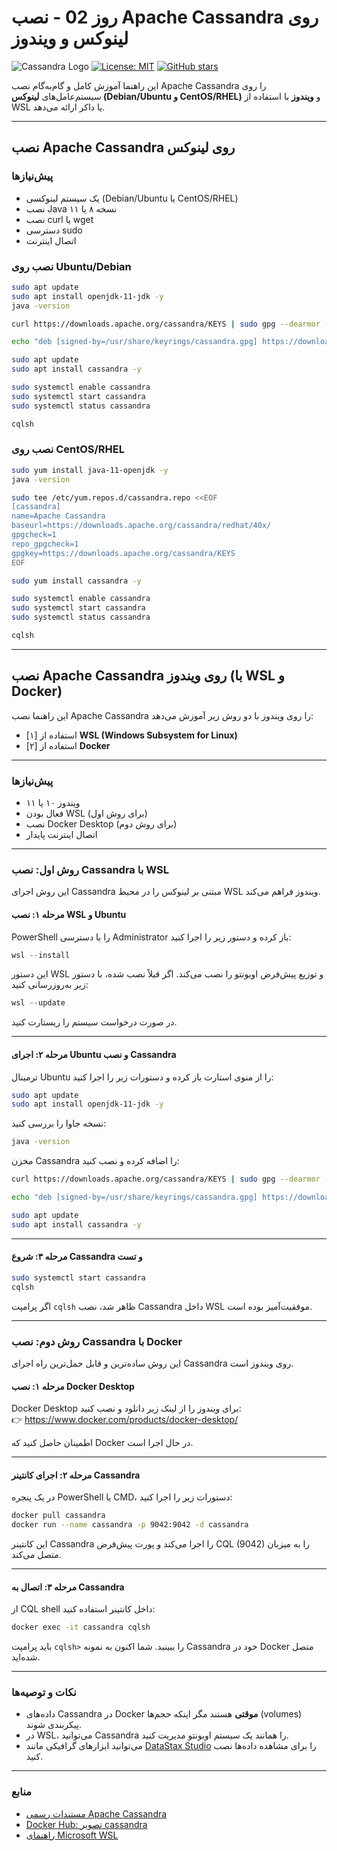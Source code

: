 
# روز 02 - نصب Apache Cassandra روی لینوکس و ویندوز
![Cassandra Logo](https://img.shields.io/badge/Apache%20Cassandra-1287B1?style=flat&logo=apache-cassandra&logoColor=white) 
[![License: MIT](https://img.shields.io/badge/License-MIT-yellow.svg)](https://opensource.org/licenses/MIT)
[![GitHub stars](https://img.shields.io/github/stars/mrkeshi/cassandra-journey-10days?style=social)](https://github.com/mrkeshi/cassandra-journey-10days)

این راهنما آموزش کامل و گام‌به‌گام نصب Apache Cassandra را روی سیستم‌عامل‌های **لینوکس (Debian/Ubuntu و CentOS/RHEL)** و **ویندوز** با استفاده از WSL یا داکر ارائه می‌دهد.

---

## نصب Apache Cassandra روی لینوکس

### پیش‌نیازها

- یک سیستم لینوکسی (Debian/Ubuntu یا CentOS/RHEL)
- نصب Java نسخه ۸ یا ۱۱
- نصب curl یا wget
- دسترسی sudo
- اتصال اینترنت

### نصب روی Ubuntu/Debian

```bash
sudo apt update
sudo apt install openjdk-11-jdk -y
java -version

curl https://downloads.apache.org/cassandra/KEYS | sudo gpg --dearmor -o /usr/share/keyrings/cassandra.gpg

echo "deb [signed-by=/usr/share/keyrings/cassandra.gpg] https://downloads.apache.org/cassandra/debian 40x main" | sudo tee /etc/apt/sources.list.d/cassandra.list

sudo apt update
sudo apt install cassandra -y

sudo systemctl enable cassandra
sudo systemctl start cassandra
sudo systemctl status cassandra

cqlsh
```

### نصب روی CentOS/RHEL

```bash
sudo yum install java-11-openjdk -y
java -version

sudo tee /etc/yum.repos.d/cassandra.repo <<EOF
[cassandra]
name=Apache Cassandra
baseurl=https://downloads.apache.org/cassandra/redhat/40x/
gpgcheck=1
repo_gpgcheck=1
gpgkey=https://downloads.apache.org/cassandra/KEYS
EOF

sudo yum install cassandra -y

sudo systemctl enable cassandra
sudo systemctl start cassandra
sudo systemctl status cassandra

cqlsh
```

---

## نصب Apache Cassandra روی ویندوز (با WSL و Docker)

این راهنما نصب Apache Cassandra را روی ویندوز با دو روش زیر آموزش می‌دهد:

- [۱] استفاده از **WSL (Windows Subsystem for Linux)**
- [۲] استفاده از **Docker**

---

### پیش‌نیازها

- ویندوز ۱۰ یا ۱۱
- فعال بودن WSL (برای روش اول)
- نصب Docker Desktop (برای روش دوم)
- اتصال اینترنت پایدار

---

### روش اول: نصب Cassandra با WSL

این روش اجرای Cassandra مبتنی بر لینوکس را در محیط WSL ویندوز فراهم می‌کند.

#### مرحله ۱: نصب WSL و Ubuntu

PowerShell را با دسترسی Administrator باز کرده و دستور زیر را اجرا کنید:

```powershell
wsl --install
```

این دستور WSL و توزیع پیش‌فرض اوبونتو را نصب می‌کند. اگر قبلاً نصب شده، با دستور زیر به‌روزرسانی کنید:

```powershell
wsl --update
```

در صورت درخواست سیستم را ریستارت کنید.

---

#### مرحله ۲: اجرای Ubuntu و نصب Cassandra

ترمینال Ubuntu را از منوی استارت باز کرده و دستورات زیر را اجرا کنید:

```bash
sudo apt update
sudo apt install openjdk-11-jdk -y
```

نسخه جاوا را بررسی کنید:

```bash
java -version
```

مخزن Cassandra را اضافه کرده و نصب کنید:

```bash
curl https://downloads.apache.org/cassandra/KEYS | sudo gpg --dearmor -o /usr/share/keyrings/cassandra.gpg

echo "deb [signed-by=/usr/share/keyrings/cassandra.gpg] https://downloads.apache.org/cassandra/debian 40x main" | sudo tee /etc/apt/sources.list.d/cassandra.list

sudo apt update
sudo apt install cassandra -y
```

---

#### مرحله ۳: شروع Cassandra و تست

```bash
sudo systemctl start cassandra
cqlsh
```

اگر پرامپت `cqlsh` ظاهر شد، نصب Cassandra داخل WSL موفقیت‌آمیز بوده است.

---

### روش دوم: نصب Cassandra با Docker

این روش ساده‌ترین و قابل حمل‌ترین راه اجرای Cassandra روی ویندوز است.

#### مرحله ۱: نصب Docker Desktop

Docker Desktop برای ویندوز را از لینک زیر دانلود و نصب کنید:  
👉 https://www.docker.com/products/docker-desktop/

اطمینان حاصل کنید که Docker در حال اجرا است.

---

#### مرحله ۲: اجرای کانتینر Cassandra

در یک پنجره PowerShell یا CMD، دستورات زیر را اجرا کنید:

```bash
docker pull cassandra
docker run --name cassandra -p 9042:9042 -d cassandra
```

این کانتینر Cassandra را اجرا می‌کند و پورت پیش‌فرض CQL (9042) را به میزبان متصل می‌کند.

---

#### مرحله ۳: اتصال به Cassandra

از CQL shell داخل کانتینر استفاده کنید:

```bash
docker exec -it cassandra cqlsh
```

باید پرامپت `cqlsh>` را ببینید. شما اکنون به نمونه Cassandra خود در Docker متصل شده‌اید.

---

### نکات و توصیه‌ها

- داده‌های Cassandra در Docker **موقتی** هستند مگر اینکه حجم‌ها (volumes) پیکربندی شوند.
- در WSL، می‌توانید Cassandra را همانند یک سیستم اوبونتو مدیریت کنید.
- می‌توانید ابزارهای گرافیکی مانند [DataStax Studio](https://www.datastax.com/studio) را برای مشاهده داده‌ها نصب کنید.

---

### منابع

- [مستندات رسمی Apache Cassandra](https://cassandra.apache.org/doc/latest/)
- [Docker Hub: تصویر cassandra](https://hub.docker.com/_/cassandra)
- [راهنمای Microsoft WSL](https://learn.microsoft.com/en-us/windows/wsl/)
